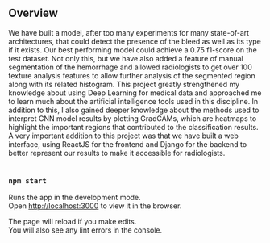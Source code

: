 ## Overview
We have built a model, after too many experiments for many state-of-art architectures, that could detect the presence of the bleed as well as its type if it exists. Our best performing model could achieve a 0.75 f1-score on the test dataset. Not only this, but we have also added a feature of manual segmentation of the hemorrhage and allowed radiologists to get over 100 texture analysis features to allow further analysis of the segmented region along with its related histogram. This project greatly strengthened my knowledge about using Deep Learning for medical data and approached me to learn much about the artificial intelligence tools used in this discipline. In addition to this, I also gained deeper knowledge about the methods used to interpret CNN model results by plotting GradCAMs, which are heatmaps to highlight the important regions that contributed to the classification results. A very important addition to this project was that we have built a web interface, using ReactJS for the frontend and Django for the backend to better represent our results to make it accessible for radiologists.      

# 

### `npm start`

Runs the app in the development mode.\
Open [http://localhost:3000](http://localhost:3000) to view it in the browser.

The page will reload if you make edits.\
You will also see any lint errors in the console.

